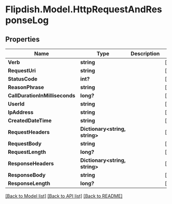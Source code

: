 # Flipdish.Model.HttpRequestAndResponseLog
## Properties

Name | Type | Description | Notes
------------ | ------------- | ------------- | -------------
**Verb** | **string** |  | [optional] 
**RequestUri** | **string** |  | [optional] 
**StatusCode** | **int?** |  | [optional] 
**ReasonPhrase** | **string** |  | [optional] 
**CallDurationInMilliseconds** | **long?** |  | [optional] 
**UserId** | **string** |  | [optional] 
**IpAddress** | **string** |  | [optional] 
**CreatedDateTime** | **string** |  | [optional] 
**RequestHeaders** | **Dictionary&lt;string, string&gt;** |  | [optional] 
**RequestBody** | **string** |  | [optional] 
**RequestLength** | **long?** |  | [optional] 
**ResponseHeaders** | **Dictionary&lt;string, string&gt;** |  | [optional] 
**ResponseBody** | **string** |  | [optional] 
**ResponseLength** | **long?** |  | [optional] 

[[Back to Model list]](../README.md#documentation-for-models) [[Back to API list]](../README.md#documentation-for-api-endpoints) [[Back to README]](../README.md)

